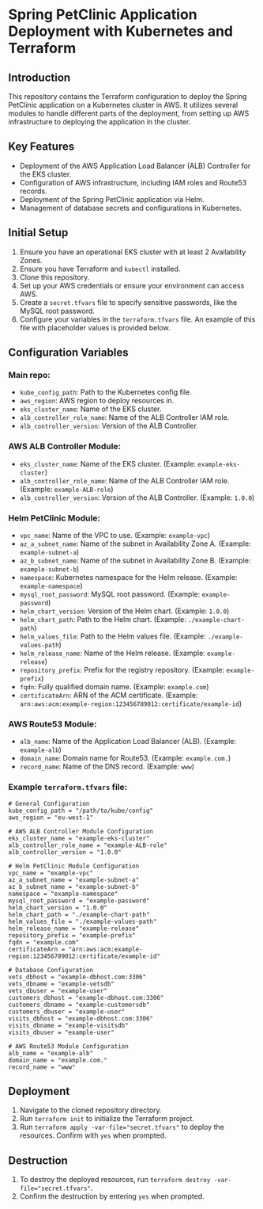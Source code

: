 # Spring PetClinic Application Deployment with Kubernetes and Terraform

## Introduction
This repository contains the Terraform configuration to deploy the Spring PetClinic application on a Kubernetes cluster in AWS. It utilizes several modules to handle different parts of the deployment, from setting up AWS infrastructure to deploying the application in the cluster.

## Key Features
- Deployment of the AWS Application Load Balancer (ALB) Controller for the EKS cluster.
- Configuration of AWS infrastructure, including IAM roles and Route53 records.
- Deployment of the Spring PetClinic application via Helm.
- Management of database secrets and configurations in Kubernetes.

## Initial Setup
1. Ensure you have an operational EKS cluster with at least 2 Availability Zones.
2. Ensure you have Terraform and `kubectl` installed.
3. Clone this repository.
4. Set up your AWS credentials or ensure your environment can access AWS.
5. Create a `secret.tfvars` file to specify sensitive passwords, like the MySQL root password.
6. Configure your variables in the `terraform.tfvars` file. An example of this file with placeholder values is provided below.

## Configuration Variables

### Main repo:
- `kube_config_path`: Path to the Kubernetes config file.
- `aws_region`: AWS region to deploy resources in.
- `eks_cluster_name`: Name of the EKS cluster.
- `alb_controller_role_name`: Name of the ALB Controller IAM role.
- `alb_controller_version`: Version of the ALB Controller.

### AWS ALB Controller Module:
- `eks_cluster_name`: Name of the EKS cluster. (Example: `example-eks-cluster`)
- `alb_controller_role_name`: Name of the ALB Controller IAM role. (Example: `example-ALB-role`)
- `alb_controller_version`: Version of the ALB Controller. (Example: `1.0.0`)

### Helm PetClinic Module:
- `vpc_name`: Name of the VPC to use. (Example: `example-vpc`)
- `az_a_subnet_name`: Name of the subnet in Availability Zone A. (Example: `example-subnet-a`)
- `az_b_subnet_name`: Name of the subnet in Availability Zone B. (Example: `example-subnet-b`)
- `namespace`: Kubernetes namespace for the Helm release. (Example: `example-namespace`)
- `mysql_root_password`: MySQL root password. (Example: `example-password`)
- `helm_chart_version`: Version of the Helm chart. (Example: `1.0.0`)
- `helm_chart_path`: Path to the Helm chart. (Example: `./example-chart-path`)
- `helm_values_file`: Path to the Helm values file. (Example: `./example-values-path`)
- `helm_release_name`: Name of the Helm release. (Example: `example-release`)
- `repository_prefix`: Prefix for the registry repository. (Example: `example-prefix`)
- `fqdn`: Fully qualified domain name. (Example: `example.com`)
- `certificateArn`: ARN of the ACM certificate. (Example: `arn:aws:acm:example-region:123456789012:certificate/example-id`)

### AWS Route53 Module:
- `alb_name`: Name of the Application Load Balancer (ALB). (Example: `example-alb`)
- `domain_name`: Domain name for Route53. (Example: `example.com.`)
- `record_name`: Name of the DNS record. (Example: `www`)

### Example `terraform.tfvars` file:
```
# General Configuration
kube_config_path = "/path/to/kube/config"
aws_region = "eu-west-1"

# AWS ALB Controller Module Configuration
eks_cluster_name = "example-eks-cluster"
alb_controller_role_name = "example-ALB-role"
alb_controller_version = "1.0.0"

# Helm PetClinic Module Configuration
vpc_name = "example-vpc"
az_a_subnet_name = "example-subnet-a"
az_b_subnet_name = "example-subnet-b"
namespace = "example-namespace"
mysql_root_password = "example-password"
helm_chart_version = "1.0.0"
helm_chart_path = "./example-chart-path"
helm_values_file = "./example-values-path"
helm_release_name = "example-release"
repository_prefix = "example-prefix"
fqdn = "example.com"
certificateArn = "arn:aws:acm:example-region:123456789012:certificate/example-id"

# Database Configuration
vets_dbhost = "example-dbhost.com:3306"
vets_dbname = "example-vetsdb"
vets_dbuser = "example-user"
customers_dbhost = "example-dbhost.com:3306"
customers_dbname = "example-customersdb"
customers_dbuser = "example-user"
visits_dbhost = "example-dbhost.com:3306"
visits_dbname = "example-visitsdb"
visits_dbuser = "example-user"

# AWS Route53 Module Configuration
alb_name = "example-alb"
domain_name = "example.com."
record_name = "www"
```

## Deployment
1. Navigate to the cloned repository directory.
2. Run `terraform init` to initialize the Terraform project.
3. Run `terraform apply -var-file="secret.tfvars"` to deploy the resources. Confirm with `yes` when prompted.

## Destruction
1. To destroy the deployed resources, run `terraform destroy -var-file="secret.tfvars"`.
2. Confirm the destruction by entering `yes` when prompted.
